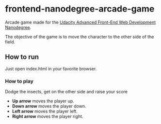 frontend-nanodegree-arcade-game
===============================

Arcade game made for the [Udacity Advanced Front-End Web Development Nanodegree](https://br.udacity.com/course/front-end-web-developer-nanodegree--nd001-br-advanced).

The objective of the game is to move the character to the other side of the field.

## How to run
Just open index.html in your favorite browser.

### How to play
Dodge the insects, get on the other side and raise your score

* **Up arrow** moves the player up.
* **Down arrow** moves the player down.
* **Left arrow** moves the player left.
* **Right arrow** moves the player right.
